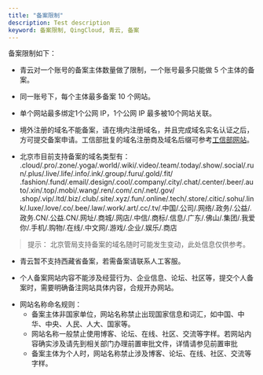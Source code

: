 ```yaml
---
title: "备案限制"
description: Test description
keyword: 备案限制, QingCloud, 青云, 备案
---
```




备案限制如下：

* 青云对一个账号的备案主体数量做了限制，一个账号最多只能做 5 个主体的备案。

* 同一账号下，每个主体最多备案 10 个网站。

* 单个网站最多绑定1个公网 IP，1个公网 IP 最多被10个网站关联。

* 境外注册的域名不能备案，请在境内注册域名，并且完成域名实名认证之后，方可提交备案申请。工信部批复的域名注册商及域名后缀可参考[工信部网站](http://domain.miit.gov.cn)。

* 北京市目前支持备案的域名类型有：
  .cloud/.pro/.zone/.yoga/.world/.wiki/.video/.team/.today/.show/.social/.run/.plus/.live/.life/.info/.ink/.group/.furu/.gold/.fit/</br>.fashion/.fund/.email/.design/.cool/.company/.city/.chat/.center/.beer/.auto/.xin/.top/.mobi/.wang/.ren/.com/.cn/.net/.gov/</br>.shop/.vip/.ltd/.biz/.club/.site/.xyz/.fun/.online/.tech/.store/.citic/.sohu/.link/.luxe/.love/.co/.bee/.law/.work/.art/.cc/.tv/.中国/.公司/.网络/.政务/.公益/.政务.CN/.公益.CN/.网址/.商城/.网店/.中信/.商标/.信息/.广东/.佛山/.集团/.我爱你/.手机/.购物/.在线/.中文网/.游戏/.企业/.娱乐/.商店
>  提示：
>  北京管局支持备案的域名随时可能发生变动，此处信息仅供参考。

* 青云暂不支持西藏省备案，若需备案请联系人工客服。

* 个人备案网站内容不能涉及经营行为、企业信息、论坛、社区等，提交个人备案时，需要明确备注网站具体内容，合规开办网站。

- 网站名称命名规则：
  - 备案主体非国家单位，网站名称禁止出现国家信息和词汇，如中国、中华、中央、人民、人大、国家等。
  - 网站名称一般禁止使用博客、论坛、在线、社区、交流等字样。若网站内容确实涉及请先到相关部门办理前置审批文件，详情请参见前置审批
  - 备案主体为个人时，网站名称禁止涉及博客、论坛、在线、社区、交流等字样。

